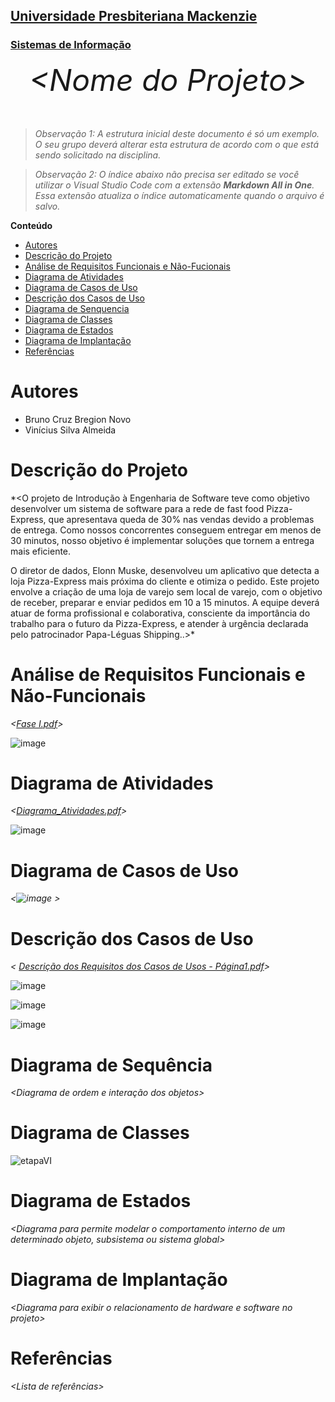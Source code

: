 <h2><a href= "https://www.mackenzie.br">Universidade Presbiteriana Mackenzie</a></h2>
<h3><a href= "https://www.mackenzie.br/graduacao/sao-paulo-higienopolis/sistemas-de-informacao">Sistemas de Informação</a></h3>


<font size="+12"><center>
*&lt;Nome do Projeto&gt;*
</center></font>

>*Observação 1: A estrutura inicial deste documento é só um exemplo. O seu grupo deverá alterar esta estrutura de acordo com o que está sendo solicitado na disciplina.*

>*Observação 2: O índice abaixo não precisa ser editado se você utilizar o Visual Studio Code com a extensão **Markdown All in One**. Essa extensão atualiza o índice automaticamente quando o arquivo é salvo.*

**Conteúdo**

- [Autores](#nome-alunos)
- [Descrição do Projeto](#introdução-do-projeto)
- [Análise de Requisitos Funcionais e Não-Fucionais](#descrição-dos-requisitos)
- [Diagrama de Atividades](#diagrama-de-atividades) 
- [Diagrama de Casos de Uso](#diagrama-de-comportamento-atores)
- [Descrição dos Casos de Uso](#descrição-das-funcões)
- [Diagrama de Senquencia](#diagrama-de-ordem-interações)
- [Diagrama de Classes](#diagrama-orientado-objetos)
- [Diagrama de Estados](#diagrama-estrutura-componente)
- [Diagrama de Implantação](#diagrama-de-hardware-software)
- [Referências](#referências)


# Autores

* Bruno Cruz Bregion Novo
* Vinícius Silva Almeida


# Descrição do Projeto

*&lt;O projeto de Introdução à Engenharia de Software teve como objetivo desenvolver um sistema de software para a rede de fast food Pizza-Express, que apresentava queda de 30% nas vendas devido a problemas de entrega. Como nossos concorrentes conseguem entregar em menos de 30 minutos, nosso objetivo é implementar soluções que tornem a entrega mais eficiente.

O diretor de dados, Elonn Muske, desenvolveu um aplicativo que detecta a loja Pizza-Express mais próxima do cliente e otimiza o pedido. Este projeto envolve a criação de uma loja de varejo sem local de varejo, com o objetivo de receber, preparar e enviar pedidos em 10 a 15 minutos.
A equipe deverá atuar de forma profissional e colaborativa, consciente da importância do trabalho para o futuro da Pizza-Express, e atender à urgência declarada pelo patrocinador Papa-Léguas Shipping..&gt;*

# Análise de Requisitos Funcionais e Não-Funcionais
*&lt;[Fase I.pdf](https://github.com/user-attachments/files/17335197/Fase.I.pdf)&gt;*

![image](https://github.com/user-attachments/assets/9ae203fe-b1fe-4983-b5bc-78d35d36e9a0)



# Diagrama de Atividades

*&lt;[Diagrama_Atividades.pdf](https://github.com/user-attachments/files/17335213/Diagrama_Atividades.pdf)&gt;*

![image](https://github.com/user-attachments/assets/c5b9f67c-df01-4321-8f0c-963be6886a58)

# Diagrama de Casos de Uso

*&lt;![image](https://github.com/user-attachments/assets/9c117f07-05ee-4bb7-8ee8-142af15ada52)
&gt;*

# Descrição dos Casos de Uso

*&lt;
[Descrição dos Requisitos dos Casos de Usos - Página1.pdf](https://github.com/user-attachments/files/17335382/Descricao.dos.Requisitos.dos.Casos.de.Usos.-.Pagina1.pdf)&gt;*

![image](https://github.com/user-attachments/assets/6cc16fce-df9e-4605-b1c3-7b6a2638e14b)

![image](https://github.com/user-attachments/assets/930942fc-6d7c-4b7d-956c-e6bbd860fdaf)

![image](https://github.com/user-attachments/assets/b8b59671-6e38-4838-932c-91295f030be1)

# Diagrama de Sequência

*&lt;Diagrama de ordem e interação dos objetos&gt;*

# Diagrama de Classes

![etapaVI](https://github.com/user-attachments/assets/a3b2be15-321f-4c93-8802-d39b18f9c130)

# Diagrama de Estados

*&lt;Diagrama para permite modelar o comportamento interno de um determinado objeto, subsistema ou sistema global&gt;*

# Diagrama de Implantação

*&lt;Diagrama para exibir o relacionamento de hardware e software no projeto&gt;*

# Referências

*&lt;Lista de referências&gt;*
